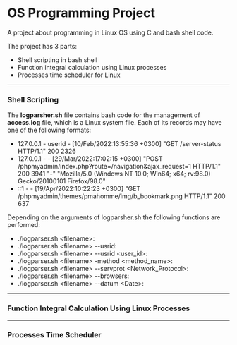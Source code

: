 # OS Programming Project
A project about programming in Linux OS using C and bash shell code.
  
The project has 3 parts:
- Shell scripting in bash shell
- Function integral calculation using Linux processes
- Processes time scheduler for Linux
___
### Shell Scripting
The **logparsher.sh** file contains bash code for the management of **access.log** file, which is a Linux system file. Each of its records may have one of the following formats:
- 127.0.0.1 - userid - [10/Feb/2022:13:55:36 +0300] "GET /server-status HTTP/1.1" 200 2326
- 127.0.0.1 - - [29/Mar/2022:17:02:15 +0300] "POST /phpmyadmin/index.php?route=/navigation&ajax_request=1 HTTP/1.1" 200 3941 "-" "Mozilla/5.0 (Windows NT 10.0; Win64; x64; rv:98.0) Gecko/20100101 Firefox/98.0"
- ::1 - - [19/Apr/2022:10:22:23 +0300] "GET /phpmyadmin/themes/pmahomme/img/b_bookmark.png HTTP/1.1" 200 637 

Depending on the arguments of logparsher.sh the following functions are performed:
- ./logparser.sh &lt;filename&gt;:
- ./logparser.sh &lt;filename&gt; --usrid:
- ./logparser.sh &lt;filename&gt; --usrid &lt;user_id&gt;:
- ./logparser.sh &lt;filename&gt; -method &lt;method_name&gt;:
- ./logparser.sh &lt;filename&gt; --servprot &lt;Network_Protocol&gt;:
- ./logparser.sh &lt;filename&gt; --browsers:
- ./logparser.sh &lt;filename&gt; --datum &lt;Date&gt;:
___
### Function Integral Calculation Using Linux Processes


___
### Processes Time Scheduler

